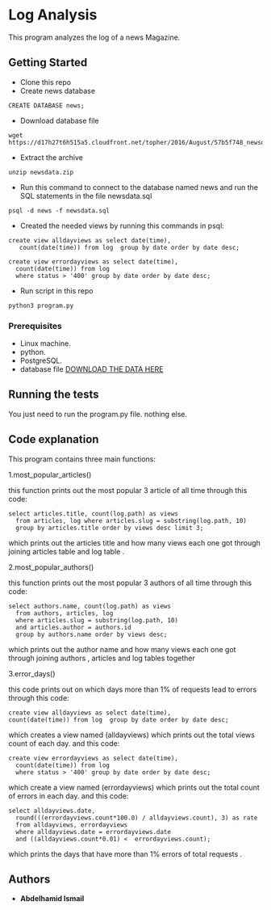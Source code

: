 # Log Analysis

This program analyzes the log of a news Magazine.

## Getting Started

* Clone this repo
* Create news database
```
CREATE DATABASE news;
```
* Download database file
```
wget https://d17h27t6h515a5.cloudfront.net/topher/2016/August/57b5f748_newsdata/newsdata.zip
```
* Extract the archive
```
unzip newsdata.zip
```
* Run this command to  connect to the database named news and run the SQL statements in the file newsdata.sql
```
psql -d news -f newsdata.sql
```
* Created the needed views by running this commands in psql:
```
create view alldayviews as select date(time),
   count(date(time)) from log  group by date order by date desc;
```
```
create view errordayviews as select date(time),
  count(date(time)) from log
  where status > '400' group by date order by date desc;
```
* Run script in this repo
```
python3 program.py
```

### Prerequisites

* Linux machine.
* python.
* PostgreSQL.
* database file [DOWNLOAD THE DATA HERE](https://d17h27t6h515a5.cloudfront.net/topher/2016/August/57b5f748_newsdata/newsdata.zip)


## Running the tests

You just need to run the program.py file. nothing else.

## Code explanation

This program contains three main functions:

1.most_popular_articles()

this function prints out the most popular 3 article of all time through this code:
```
select articles.title, count(log.path) as views
  from articles, log where articles.slug = substring(log.path, 10)
  group by articles.title order by views desc limit 3;
```
which prints out the articles title and how many views each one got through joining articles table and log table .

2.most_popular_authors()

this function prints out the most popular 3 authors of all time through this code:
```
select authors.name, count(log.path) as views
  from authors, articles, log
  where articles.slug = substring(log.path, 10)
  and articles.author = authors.id
  group by authors.name order by views desc;
```
which prints out the author name and how many views each one got through joining authors , articles and log tables together


3.error_days()

this code prints out on which days more than 1% of requests lead to errors through this code:
```
create view alldayviews as select date(time),
count(date(time)) from log  group by date order by date desc;
```
which creates a view named (alldayviews) which prints out the total views count of each day.
and this code:
```
create view errordayviews as select date(time),
  count(date(time)) from log
  where status > '400' group by date order by date desc;
```
which create a view named (errordayviews) which prints out the total count of errors in each day.
and this code:
```
select alldayviews.date,
  round(((errordayviews.count*100.0) / alldayviews.count), 3) as rate
  from alldayviews, errordayviews
  where alldayviews.date = errordayviews.date
  and ((alldayviews.count*0.01) <  errordayviews.count);
```
which prints the days that have more than 1% errors of total requests .


## Authors

* **Abdelhamid Ismail**

